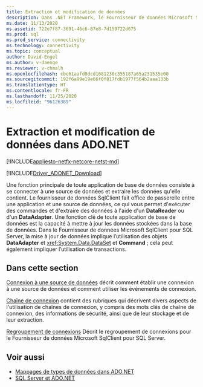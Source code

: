 ```yaml
---
title: Extraction et modification de données
description: Dans .NET Framework, le Fournisseur de données Microsoft SqlClient pour SQL Server sert de pont entre une application et une source de données pour lire et mettre à jour des données.
ms.date: 11/13/2020
ms.assetid: 722e7f87-3691-46c6-87e8-7d159722d675
ms.prod: sql
ms.prod_service: connectivity
ms.technology: connectivity
ms.topic: conceptual
author: David-Engel
ms.author: v-daenge
ms.reviewer: v-chmalh
ms.openlocfilehash: cbe61aafd8dcd1681230c355187a65a231535e00
ms.sourcegitcommit: 192f6a99e19e66f0f817fdb1977f564b2aaa133b
ms.translationtype: HT
ms.contentlocale: fr-FR
ms.lasthandoff: 11/25/2020
ms.locfileid: "96126389"
---
```

# <a name="retrieving-and-modifying-data-in-adonet"></a>Extraction et modification de données dans ADO.NET

[!INCLUDE[appliesto-netfx-netcore-netst-md](../../includes/appliesto-netfx-netcore-netst-md.md)]

[!INCLUDE[Driver_ADONET_Download](../../includes/driver_adonet_download.md)]

Une fonction principale de toute application de base de données consiste à se connecter à une source de données et extraire les données qu'elle contient. Le fournisseur de données SqlClient fait office de passerelle entre une application et une source de données, ce qui vous permet d'exécuter des commandes et d'extraire des données à l'aide d'un **DataReader** ou d'un **DataAdapter**. Une fonction clé de toute application de base de données est la capacité à mettre à jour les données stockées dans la base de données. Dans le Fournisseur de données Microsoft SqlClient pour SQL Server, la mise à jour de données implique l’utilisation des objets **DataAdapter** et <xref:System.Data.DataSet> et **Command** ; cela peut également impliquer l’utilisation de transactions.

## <a name="in-this-section"></a>Dans cette section

[Connexion à une source de données](connecting-to-data-source.md) décrit comment établir une connexion à une source de données et comment utiliser les événements de connexion.

[Chaîne de connexion](connection-strings.md) contient des rubriques qui décrivent divers aspects de l'utilisation de chaînes de connexion, y compris des mots clés de chaîne de connexion, des informations de sécurité, ainsi que de leur stockage et de leur extraction.

[Regroupement de connexions](connection-pooling.md) Décrit le regroupement de connexions pour le Fournisseur de données Microsoft SqlClient pour SQL Server.

## <a name="see-also"></a>Voir aussi

- [Mappages de types de données dans ADO.NET](data-type-mappings-ado-net.md)
- [SQL Server et ADO.NET](./sql/index.md)
